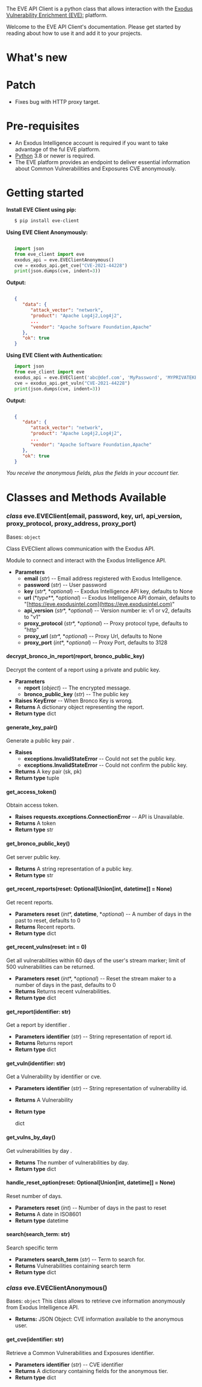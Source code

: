 The EVE API Client is a python class that allows interaction with the [Exodus Vulnerability Enrichment (EVE):](<https://eve.exodusintel.com>) platform.

Welcome to the EVE API Client's documentation. Please get started by reading about how to use it and add it to your projects.

What's new
==========

Patch
==========
- Fixes bug with HTTP proxy target.


Pre-requisites
==============
- An Exodus Intelligence account is required if you want to take advantage of the ful EVE platform.
- [Python](https://www.python.org/downloads/) 3.8 or newer is required.
- The EVE platform provides an endpoint to deliver essential information about Common Vulnerabilities and Exposures CVE anonymously.

Getting started
===============
**Install EVE Client using pip:**

``` bash
   $ pip install eve-client
```

**Using EVE Client Anonymously:**

```python

   import json
   from eve_client import eve
   exodus_api = eve.EVEClientAnonymous()
   cve = exodus_api.get_cve("CVE-2021-44228")
   print(json.dumps(cve, indent=3))
```

**Output:**

```json

   {
      "data": {
         "attack_vector": "network",
         "product": "Apache Log4j2,Log4j2",
         ...
         "vendor": "Apache Software Foundation,Apache"
      },
      "ok": true
   }
```

**Using EVE Client with Authentication:**

```python
   import json
   from eve_client import eve
   exodus_api = eve.EVEClient('abc@def.com', 'MyPassword', 'MYPRIVATEKEY')
   cve = exodus_api.get_vuln("CVE-2021-44228")
   print(json.dumps(cve, indent=3))
```

**Output:**
```json

   {
      "data": {
         "attack_vector": "network",
         "product": "Apache Log4j2,Log4j2",
         ...
         "vendor": "Apache Software Foundation,Apache"
      },
      "ok": true
   }
```

*You receive the anonymous fields, plus the fields in your account tier.*


Classes and Methods Available
=============================

### _class_ eve.EVEClient(email, password, key, url, api_version, proxy_protocol, proxy_address, proxy_port)
Bases: `object`

Class EVEClient allows communication with the Exodus API.

Module to connect and interact with the Exodus Intelligence API.


* **Parameters**
    * **email** (*str*) -- Email address registered with Exodus Intelligence.
    * **password** (*str*) -- User password
    * **key** (*str**, **optional*) -- Exodus Intelligence API key, defaults to None
    * **url** (*_type_**, **optional*) -- Exodus Intelligence API domain, defaults to "[https://eve.exodusintel.com](https://eve.exodusintel.com)"
    * **api_version** (*str**, **optional*) -- Version number ie: v1 or v2, defaults to "v1"
    * **proxy_protocol** (*str**, **optional*) -- Proxy protocol type, defaults to "http"
    * **proxy_url** (*str**, **optional*) -- Proxy Url, defaults to None
    * **proxy_port** (*int**, **optional*) -- Proxy Port, defaults to 3128


#### decrypt_bronco_in_report(report, bronco_public_key)
Decrypt the content of a report using a private and public key.
* **Parameters**
    * **report** (*object*) -- The encrypted message.
    * **bronco_public_key** (*str*) -- The public key
* **Raises**
    **KeyError** -- When Bronco Key is wrong.
* **Returns**
    A dictionary object representing the report.
* **Return type**
    dict



#### generate_key_pair()
Generate a public key pair .
* **Raises**
    * **exceptions.InvalidStateError** -- Could not set the public key.
    * **exceptions.InvalidStateError** -- Could not confirm the public key.
* **Returns**
    A key pair (sk, pk)
* **Return type**
    tuple

#### get_access_token()
Obtain access token.
* **Raises**
    **requests.exceptions.ConnectionError** -- API is Unavailable.
* **Returns**
    A token
* **Return type**
    str

#### get_bronco_public_key()
Get server public key.
* **Returns**
    A string representation of a public key.
* **Return type**
    str



#### get_recent_reports(reset: Optional[Union[int, datetime]] = None)
Get recent reports.
* **Parameters**
    **reset** (*int**, **datetime**, **optional*) -- A number of days in the past to reset, defaults to 0
* **Returns**
    Recent reports.
* **Return type**
    dict


#### get_recent_vulns(reset: int = 0)
Get all vulnerabilities within 60 days of the user's stream marker;             limit of 500 vulnerabilities can be returned.
* **Parameters**
    **reset** (*int**, **optional*) -- Reset the stream maker to a number of days in the
    past, defaults to 0
* **Returns**
    Returns recent vulnerabilities.
* **Return type**
    dict

#### get_report(identifier: str)
Get a report by identifier .
* **Parameters**
    **identifier** (*str*) -- String representation of report id.
* **Returns**
    Returns report
* **Return type**
    dict

#### get_vuln(identifier: str)
Get a Vulnerability by identifier or cve.

* **Parameters**
    **identifier** (*str*) -- String representation of vulnerability id.
* **Returns**
    A Vulnerability
* **Return type**

    dict

#### get_vulns_by_day()
Get vulnerabilities by day .
* **Returns**
    The number of vulnerabilities by day.
* **Return type**
    dict

#### handle_reset_option(reset: Optional[Union[int, datetime]] = None)
Reset number of days.
* **Parameters**
    **reset** (*int*) -- Number of days in the past to reset
* **Returns**
    A date in ISO8601
* **Return type**
    datetime

#### search(search_term: str)
Search specific term
* **Parameters**
    **search_term** (*str*) -- Term to search for.
* **Returns**
    Vulnerabilities containing search term
* **Return type**
    dict

### _class_ eve.EVEClientAnonymous()
Bases: `object`
This class allows to retrieve cve information anonymously from
Exodus Intelligence API.
* **Returns:**
    JSON Object: CVE information available to the anonymous user.

#### get_cve(identifier: str)
Retrieve a Common Vulnerabilities and Exposures identifier.
* **Parameters**
    **identifier** (*str*) -- CVE identifier
* **Returns**
    A dictionary containing fields for the anonymous tier.
* **Return type**
    dict
